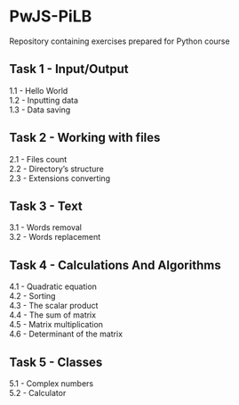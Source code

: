 # PwJS-PiLB
Repository containing exercises prepared for Python course


## Task 1 - Input/Output
1.1 - Hello World <br /> 
1.2 - Inputting data <br />
1.3 - Data saving <br />

## Task 2 - Working with files
2.1 - Files count <br /> 
2.2 - Directory’s structure <br />
2.3 - Extensions converting <br />

## Task 3 - Text
3.1 - Words removal <br /> 
3.2 - Words replacement <br />

## Task 4 - Calculations And Algorithms
4.1 - Quadratic equation <br /> 
4.2 - Sorting <br />
4.3 - The scalar product <br /> 
4.4 - The sum of matrix <br /> 
4.5 - Matrix multiplication <br /> 
4.6 - Determinant of the matrix <br /> 

## Task 5 - Classes
5.1 - Complex numbers <br /> 
5.2 - Calculator <br />

